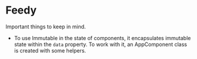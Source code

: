 # Feedy

Important things to keep in mind.
- To use Immutable in the state of components, it encapsulates immutable state within the `data` property. To work with it, an AppComponent class is created with some helpers.